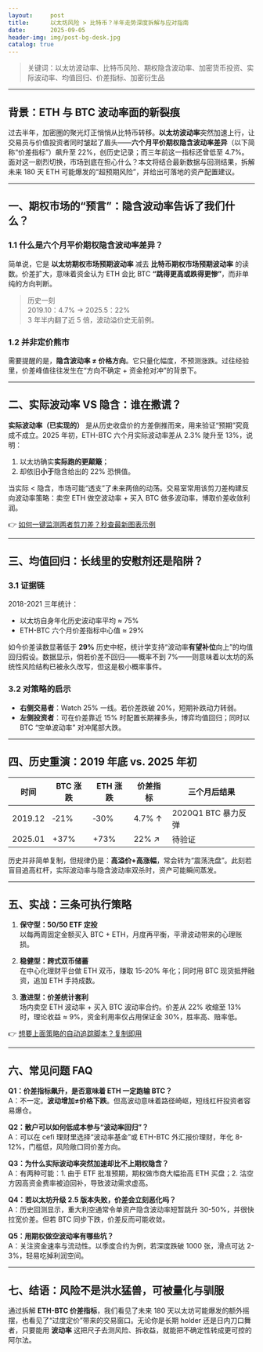 ```yaml
---
layout:     post
title:      以太坊风险 > 比特币？半年走势深度拆解与应对指南
date:       2025-09-05
header-img: img/post-bg-desk.jpg
catalog: true
---
```


> 关键词：以太坊波动率、比特币风险、期权隐含波动率、加密货币投资、实际波动率、均值回归、价差指标、加密衍生品

---

## 背景：ETH 与 BTC 波动率面的新裂痕

过去半年，加密圈的聚光灯正悄悄从比特币转移。**以太坊波动率**突然加速上行，让交易员与价值投资者同时皱起了眉头——**六个月平价期权隐含波动率差异**（以下简称“价差指标”）飙升至 22%，创历史记录；而三年前这一指标还曾低至 4.7%。面对这一剧烈切换，市场到底在担心什么？本文将结合最新数据与回测结果，拆解未来 180 天 ETH 可能爆发的“超预期风险”，并给出可落地的资产配置建议。

---

## 一、期权市场的“预言”：隐含波动率告诉了我们什么？

### 1.1 什么是六个月平价期权隐含波动率差异？

简单说，它是 **以太坊期权市场预期波动率** 减去 **比特币期权市场预期波动率** 的读数。价差扩大，意味着资金认为 ETH 会比 BTC **“跳得更高或跌得更惨”**，而非单纯的方向判断。

> 历史一刻  
> 2019.10：4.7% → 2025.5：22%  
> 3 年半内翻了近 5 倍，波动溢价史无前例。

### 1.2 并非定价熊市

需要提醒的是，**隐含波动率 ≠ 价格方向**。它只量化幅度，不预测涨跌。过往经验里，价差峰值往往发生在“方向不确定 + 资金抢对冲”的背景下。

---

## 二、实际波动率 VS 隐含：谁在撒谎？

**实际波动率（已实现的）** 是从历史收盘价的方差倒推而来，用来验证“预期”究竟成不成立。2025 年初，ETH-BTC 六个月实际波动率差从 2.3% 陡升至 13%，说明：
1. 以太坊确实**实际跑的更颠簸**；
2. 却依旧**小于**隐含给出的 22% 恐惧值。

当实际 < 隐含，市场可能“透支”了未来两倍的动荡。交易室常用该剪刀差构建反向波动率策略：卖空 ETH 做空波动率 + 买入 BTC 做多波动率，博取价差收敛利润。

👉 [如何一键监测两者剪刀差？秒查最新图表示例](https://okxdog.com/)

---

## 三、均值回归：长线里的安慰剂还是陷阱？

### 3.1 证据链

2018-2021 三年统计：  
- 以太坊自身年化历史波动率平均 ≈ 75%  
- ETH-BTC 六个月价差指标中心值 ≈ 29%

如今价差读数显著低于 **29%** 历史中枢，统计学支持“波动率**有望补位**向上”的均值回归假设。数据显示，倘若价差不回归——概率不到 7%——则意味着以太坊的系统性风险结构已被永久改写，但这是极小概率事件。

### 3.2 对策略的启示

- **右侧交易者**：Watch 25% 一线。若价差跌破 20%，短期补跌动力转弱。  
- **左侧投资者**：可在价差靠近 15% 时配置长期裸多头，博弈均值回归；同时以 BTC “空单波动率” 对冲尾部大跌。

---

## 四、历史重演：2019 年底 vs. 2025 年初

| 时间 | BTC 涨跌 | ETH 涨跌 | 价差指标 | 三个月后结果 |
|---|---|---|---|---|
| 2019.12 | ‑21% | ‑30% | 4.7% ↑ | 2020Q1 BTC 暴力反弹 |
| 2025.01 | +37% | +73% | 22% ↗ | 待验证 |

历史并非简单复制，但规律仍是：**高溢价+高涨幅**，常会转为“震荡洗盘”。此刻若盲目追高杠杆，实际波动率与隐含波动率双杀时，资产可能瞬间蒸发。

---

## 五、实战：三条可执行策略

1. **保守型：50/50 ETF 定投**  
   以每两周固定金额买入 BTC + ETH，月度再平衡，平滑波动带来的心理账损。

2. **稳健型：跨式双币储蓄**  
   在中心化理财平台做 ETH 双币，赚取 15-20% 年化；同时用 BTC 现货抵押融资，追加 ETH 手持成数。

3. **激进型：价差统计套利**  
   场内卖空 ETH 波动率 + 买入 BTC 波动率合约。价差从 22% 收缩至 13% 时，理论收益 ≈ 9%，资金利用率仅占用保证金 30%，胜率高、赔率低。

👉 [想要上面策略的自动追踪脚本？复制即用](https://okxdog.com/)

---

## 六、常见问题 FAQ

**Q1：价差指标飙升，是否意味着 ETH 一定跑输 BTC？**  
A：不一定。**波动增加≠价格下跌**。但高波动意味着路径崎岖，短线杠杆投资者容易爆仓。

**Q2：散户可以如何低成本参与“波动率回归”？**  
A：可以在 cefi 理财里选择“波动率基金”或 ETH-BTC 外汇报价理财，年化 8-12%，门槛低，风险敞口同价差方向。

**Q3：为什么实际波动率突然加速却比不上期权隐含？**  
A：有两种可能：1. 由于 ETF 批准预期，期权做市商大幅抬高 ETH 买盘；2. 沽空方因高资金费率被迫回补，导致波动需求虚高。

**Q4：若以太坊升级 2.5 版本失败，价差会立刻恶化吗？**  
A：历史回测显示，重大利空通常令单资产隐含波动率短暂跳升 30-50%，并很快拉宽价差。但若 BTC 同步下跌，价差反而可能收敛。

**Q5：用期权做空波动率有哪些坑？**  
A：关注资金速率与流动性。以季度合约为例，若深度跌破 1000 张，滑点可达 2-3%，轻易吃掉利润空间。

---

## 七、结语：风险不是洪水猛兽，可被量化与驯服

通过拆解 **ETH-BTC 价差指标**，我们看见了未来 180 天以太坊可能爆发的额外摇摆，也看见了“过度定价”带来的交易窗口。无论你是长期 holder 还是日内刀口舞者，只要能用 **波动率** 这把尺子去测风险、拆收益，就能把不确定性转成更可控的阿尔法。